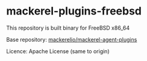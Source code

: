 # mackerel-plugins-freebsd

This repository is built binary for FreeBSD x86_64

Base repository: [mackerelio/mackerel-agent-plugins](https://github.com/mackerelio/mackerel-agent-plugins)

Licence: Apache License (same to origin)
